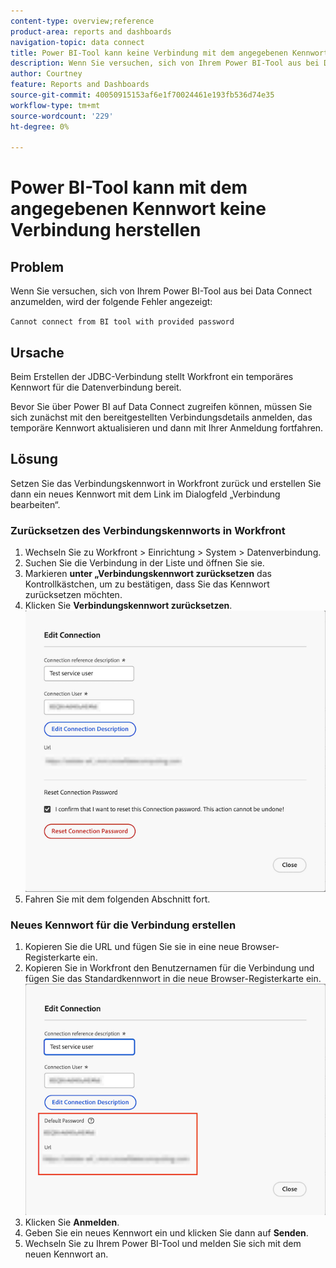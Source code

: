 ```yaml
---
content-type: overview;reference
product-area: reports and dashboards
navigation-topic: data connect
title: Power BI-Tool kann keine Verbindung mit dem angegebenen Kennwort herstellen
description: Wenn Sie versuchen, sich von Ihrem Power BI-Tool aus bei Data Connect anzumelden, erhalten Sie einen Anmeldefehler.
author: Courtney
feature: Reports and Dashboards
source-git-commit: 40050915153af6e1f70024461e193fb536d74e35
workflow-type: tm+mt
source-wordcount: '229'
ht-degree: 0%

---
```



# Power BI-Tool kann mit dem angegebenen Kennwort keine Verbindung herstellen

## Problem

Wenn Sie versuchen, sich von Ihrem Power BI-Tool aus bei Data Connect anzumelden, wird der folgende Fehler angezeigt:

`Cannot connect from BI tool with provided password`

## Ursache

Beim Erstellen der JDBC-Verbindung stellt Workfront ein temporäres Kennwort für die Datenverbindung bereit.

Bevor Sie über Power BI auf Data Connect zugreifen können, müssen Sie sich zunächst mit den bereitgestellten Verbindungsdetails anmelden, das temporäre Kennwort aktualisieren und dann mit Ihrer Anmeldung fortfahren.


## Lösung

Setzen Sie das Verbindungskennwort in Workfront zurück und erstellen Sie dann ein neues Kennwort mit dem Link im Dialogfeld „Verbindung bearbeiten“.

### Zurücksetzen des Verbindungskennworts in Workfront

1. Wechseln Sie zu Workfront > Einrichtung > System > Datenverbindung.
1. Suchen Sie die Verbindung in der Liste und öffnen Sie sie.
1. Markieren **unter „Verbindungskennwort zurücksetzen** das Kontrollkästchen, um zu bestätigen, dass Sie das Kennwort zurücksetzen möchten.
1. Klicken Sie **Verbindungskennwort zurücksetzen**.
   ![Verbindungskennwort zurücksetzen](assets/reset-password.png)
1. Fahren Sie mit dem folgenden Abschnitt fort.

### Neues Kennwort für die Verbindung erstellen

1. Kopieren Sie die URL und fügen Sie sie in eine neue Browser-Registerkarte ein.
1. Kopieren Sie in Workfront den Benutzernamen für die Verbindung und fügen Sie das Standardkennwort in die neue Browser-Registerkarte ein.
   ![URL und Standardkennwort kopieren](assets/link-password.png)
1. Klicken Sie **Anmelden**.
1. Geben Sie ein neues Kennwort ein und klicken Sie dann auf **Senden**.
1. Wechseln Sie zu Ihrem Power BI-Tool und melden Sie sich mit dem neuen Kennwort an.

